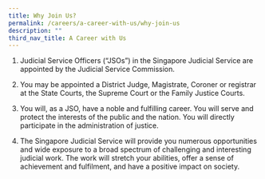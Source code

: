 ```yaml
---
title: Why Join Us?
permalink: /careers/a-career-with-us/why-join-us
description: ""
third_nav_title: A Career with Us
---
```


1.   Judicial Service Officers (“JSOs”) in the Singapore Judicial Service are appointed by the Judicial Service Commission.

2. You may be appointed a District Judge, Magistrate, Coroner or registrar at the State Courts, the Supreme Court or the Family Justice Courts.

3. You will, as a JSO, have a noble and fulfilling career. You will serve and protect the interests of the public and the nation.  You will directly participate in the administration of justice.

4. The Singapore Judicial Service will provide you numerous opportunities and wide exposure to a broad spectrum of challenging and interesting judicial work. The work will stretch your abilities, offer a sense of achievement and fulfilment, and have a positive impact on society.